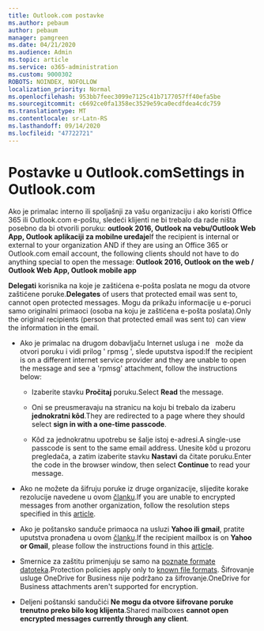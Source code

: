 ```yaml
---
title: Outlook.com postavke
ms.author: pebaum
author: pebaum
manager: pamgreen
ms.date: 04/21/2020
ms.audience: Admin
ms.topic: article
ms.service: o365-administration
ms.custom: 9000302
ROBOTS: NOINDEX, NOFOLLOW
localization_priority: Normal
ms.openlocfilehash: 953bb7feec3099e7125c41b7177057ff40efa5be
ms.sourcegitcommit: c6692ce0fa1358ec3529e59ca0ecdfdea4cdc759
ms.translationtype: MT
ms.contentlocale: sr-Latn-RS
ms.lasthandoff: 09/14/2020
ms.locfileid: "47722721"
---
```

# <a name="settings-in-outlookcom"></a><span data-ttu-id="94f19-102">Postavke u Outlook.com</span><span class="sxs-lookup"><span data-stu-id="94f19-102">Settings in Outlook.com</span></span>

<span data-ttu-id="94f19-103">Ako je primalac interno ili spoljašnji za vašu organizaciju i ako koristi Office 365 ili Outlook.com e-poštu, sledeći klijenti ne bi trebalo da rade ništa posebno da bi otvorili poruku: **outlook 2016, Outlook na vebu/Outlook Web App, Outlook aplikaciji za mobilne uređaje**</span><span class="sxs-lookup"><span data-stu-id="94f19-103">If the recipient is internal or external to your organization AND if they are using an Office 365 or Outlook.com email account, the following clients should not have to do anything special to open the message: **Outlook 2016, Outlook on the web / Outlook Web App, Outlook mobile app**</span></span>

<span data-ttu-id="94f19-104">**Delegati** korisnika na koje je zaštićena e-pošta poslata ne mogu da otvore zaštićene poruke.</span><span class="sxs-lookup"><span data-stu-id="94f19-104">**Delegates** of users that protected email was sent to, cannot open protected messages.</span></span> <span data-ttu-id="94f19-105">Mogu da prikažu informacije u e-poruci samo originalni primaoci (osoba na koju je zaštićena e-pošta poslata).</span><span class="sxs-lookup"><span data-stu-id="94f19-105">Only the original recipients (person that protected email was sent to) can view the information in the email.</span></span>

- <span data-ttu-id="94f19-106">Ako je primalac na drugom dobavljaču Internet usluga i ne &nbsp; može da otvori poruku i vidi prilog ' rpmsg ', slede uputstva ispod:</span><span class="sxs-lookup"><span data-stu-id="94f19-106">If the recipient is on a different internet service provider and they are&nbsp;unable to open the message and see a 'rpmsg' attachment, follow the instructions below:</span></span>
    
    - <span data-ttu-id="94f19-107">Izaberite stavku **Pročitaj** poruku.</span><span class="sxs-lookup"><span data-stu-id="94f19-107">Select **Read** the message.</span></span>
    
    - <span data-ttu-id="94f19-108">Oni se preusmeravaju na stranicu na koju bi trebalo da izaberu **jednokratni kôd**.</span><span class="sxs-lookup"><span data-stu-id="94f19-108">They are redirected to a page where they should select **sign in with a one-time passcode**.</span></span>
    
    - <span data-ttu-id="94f19-109">Kôd za jednokratnu upotrebu se šalje istoj e-adresi.</span><span class="sxs-lookup"><span data-stu-id="94f19-109">A single-use passcode is sent to the same email address.</span></span> <span data-ttu-id="94f19-110">Unesite kôd u prozoru pregledača, a zatim izaberite stavku **Nastavi** da čitate poruku.</span><span class="sxs-lookup"><span data-stu-id="94f19-110">Enter the code in the browser window, then select **Continue** to read your message.</span></span>

- <span data-ttu-id="94f19-111">Ako ne možete da šifruju poruke iz druge organizacije, slijedite korake rezolucije navedene u ovom [članku](https://support.office.com/article/known-issues-opening-irm-protected-emails-sent-from-users-in-other-office-365-organizations-0dec0593-a05d-4aa2-8445-9311ebab3164).</span><span class="sxs-lookup"><span data-stu-id="94f19-111">If you are unable to encrypted messages from another organization, follow the resolution steps specified in this [article](https://support.office.com/article/known-issues-opening-irm-protected-emails-sent-from-users-in-other-office-365-organizations-0dec0593-a05d-4aa2-8445-9311ebab3164).</span></span>

- <span data-ttu-id="94f19-112">Ako je poštansko sanduče primaoca na usluzi **Yahoo ili gmail**, pratite uputstva </span> pronađena u ovom [članku](https://support.office.com/article/how-do-i-open-a-protected-message-1157a286-8ecc-4b1e-ac43-2a608fbf3098).</span><span class="sxs-lookup"><span data-stu-id="94f19-112">If the recipient mailbox is on **Yahoo or Gmail**, please follow the instructions</span> found in this [article](https://support.office.com/article/how-do-i-open-a-protected-message-1157a286-8ecc-4b1e-ac43-2a608fbf3098).</span></span>

- <span data-ttu-id="94f19-113">Smernice za zaštitu primenjuju se samo na [poznate formate datoteka](https://docs.microsoft.com/azure/information-protection/rms-client/client-admin-guide-file-types).</span><span class="sxs-lookup"><span data-stu-id="94f19-113">Protection policies apply only to [known file formats](https://docs.microsoft.com/azure/information-protection/rms-client/client-admin-guide-file-types).</span></span> <span data-ttu-id="94f19-114">Šifrovanje usluge OneDrive for Business nije podržano za šifrovanje.</span><span class="sxs-lookup"><span data-stu-id="94f19-114">OneDrive for Business attachments aren't supported for encryption.</span></span>

- <span data-ttu-id="94f19-115">Deljeni poštanski sandučići **Ne mogu da otvore šifrovane poruke trenutno preko bilo kog klijenta**.</span><span class="sxs-lookup"><span data-stu-id="94f19-115">Shared mailboxes **cannot open encrypted messages currently through any client**.</span></span> 

